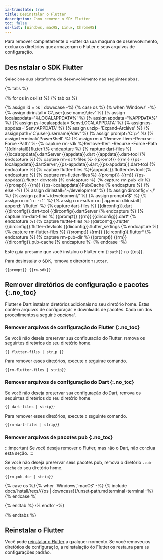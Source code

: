 ```yaml
---
ia-translate: true
title: Desinstalar o Flutter
description: Como remover o SDK Flutter.
toc: false
os-list: [Windows, macOS, Linux, ChromeOS]
---
```


Para remover completamente o Flutter da sua máquina de desenvolvimento,
exclua os diretórios que armazenam o Flutter e seus arquivos de configuração.

## Desinstalar o SDK Flutter

Selecione sua plataforma de desenvolvimento nas seguintes abas.

{% tabs %}

{% for os in os-list %}
{% tab os %}

{% assign id = os | downcase -%}
{% case os %}
{% when 'Windows' -%}
{% assign dirinstall='C:\\user\{username}\dev\' %}
{% assign localappdata='%LOCALAPPDATA%\' %}
{% assign appdata='%APPDATA%\' %}
{% assign ps-localappdata='$env:LOCALAPPDATA\' %}
{% assign ps-appdata='$env:APPDATA\' %}
{% assign unzip='Expand-Archive' %}
{% assign path='C:\\user\{username}\dev' %}
{% assign prompt='C:\\>' %}
{% assign terminal='PowerShell' %}
{% assign rm = 'Remove-Item -Recurse -Force -Path' %}
{% capture rm-sdk %}Remove-Item -Recurse -Force -Path '{{dirinstall}}flutter'{% endcapture %}
{% capture dart-files %}
{{localappdata}}.dartServer
{{appdata}}.dart
{{appdata}}.dart-tool
{% endcapture %}
{% capture rm-dart-files %}
{{prompt}} {{rm}} {{ps-localappdata}}.dartServer,{{ps-appdata}}.dart,{{ps-appdata}}.dart-tool
{% endcapture %}
{% capture flutter-files %}{{appdata}}.flutter-devtools{% endcapture %}
{% capture rm-flutter-files %}
{{prompt}} {{rm}} {{ps-appdata}}.flutter-devtools
{% endcapture %}
{% capture rm-pub-dir %}
{{prompt}} {{rm}} {{ps-localappdata}}Pub\Cache
{% endcapture %}
{% else -%}
{% assign dirinstall='~/development' %}
{% assign dirconfig='~/' %}
{% assign path='~/development/' %}
{% assign prompt='$' %}
{% assign rm = 'rm -rf ' %}
{% assign rm-sdk = rm | append: dirinstall | append: '/flutter' %}
{% capture dart-files %}
{{dirconfig}}.dart
{{dirconfig}}.dart-tool
{{dirconfig}}.dartServer
{% endcapture %}
{% capture rm-dart-files %}
{{prompt}} {{rm}} {{dirconfig}}.dart*
{% endcapture %}
{% capture flutter-files %}
{{dirconfig}}.flutter
{{dirconfig}}.flutter-devtools
{{dirconfig}}.flutter_settings
{% endcapture %}
{% capture rm-flutter-files %}
{{prompt}} {{rm}} {{dirconfig}}.flutter*
{% endcapture %}
{% capture rm-pub-dir %}
{{prompt}} {{rm}} {{dirconfig}}.pub-cache
{% endcapture %}
{% endcase -%}

Este guia presume que você instalou o Flutter em `{{path}}` no {{os}}.

Para desinstalar o SDK, remova o diretório `flutter`.

```console
{{prompt}} {{rm-sdk}}
```

## Remover diretórios de configuração e pacotes {:.no_toc}

Flutter e Dart instalam diretórios adicionais no seu diretório home.
Estes contêm arquivos de configuração e downloads de pacotes.
Cada um dos procedimentos a seguir é _opcional_.

### Remover arquivos de configuração do Flutter {:.no_toc}

Se você não deseja preservar sua configuração do Flutter,
remova os seguintes diretórios do seu diretório home.

```plaintext
{{ flutter-files | strip }}
```

Para remover esses diretórios, execute o seguinte comando.

```console
{{rm-flutter-files | strip}}
```

### Remover arquivos de configuração do Dart {:.no_toc}

Se você não deseja preservar sua configuração do Dart,
remova os seguintes diretórios do seu diretório home.

```plaintext
{{ dart-files | strip}}
```

Para remover esses diretórios, execute o seguinte comando.

```console
{{rm-dart-files | strip}}
```

### Remover arquivos de pacotes pub {:.no_toc}

:::important
Se você deseja remover o Flutter, mas não o Dart,
não conclua esta seção.
:::

Se você não deseja preservar seus pacotes pub,
remova o diretório `.pub-cache` do seu diretório home.

```console
{{rm-pub-dir | strip}}
```

{% case os %}
{% when 'Windows','macOS' -%}
{% include docs/install/reqs/{{os | downcase}}/unset-path.md terminal=terminal -%}
{% endcase %}

{% endtab %}
{% endfor -%}

{% endtabs %}

## Reinstalar o Flutter

Você pode [reinstalar o Flutter](/get-started/install) a qualquer momento.
Se você removeu os diretórios de configuração,
a reinstalação do Flutter os restaura para as configurações padrão.
